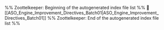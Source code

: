 %% Zoottelkeeper: Beginning of the autogenerated index file list  %%
📄 [[ASO_Engine_Improvement_Directives_Batch01|ASO_Engine_Improvement_Directives_Batch01]]
%% Zoottelkeeper: End of the autogenerated index file list  %%
